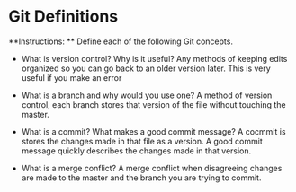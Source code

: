 # Git Definitions

**Instructions: ** Define each of the following Git concepts.

* What is version control?  Why is it useful?
Any methods of keeping edits organized so you can go back to an older version later. This is very useful if you make an error

* What is a branch and why would you use one?
A method of version control, each branch stores that version of the file without touching the master.
* What is a commit? What makes a good commit message?
A cocmmit is stores the changes made in that file as a version. A good commit message quickly describes the changes made in that version.
* What is a merge conflict?
A merge conflict when disagreeing changes are made to the master and the branch you are trying to commit.